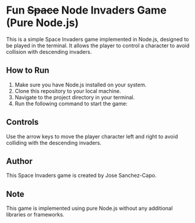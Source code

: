 # Fun ~~Space~~ Node Invaders Game (Pure Node.js)


This is a simple Space Invaders game implemented in Node.js, designed to be played in the terminal. It allows the player to control a character to avoid collision with descending invaders.

## How to Run

1. Make sure you have Node.js installed on your system.
2. Clone this repository to your local machine.
3. Navigate to the project directory in your terminal.
4. Run the following command to start the game:


## Controls

Use the arrow keys to move the player character left and right to avoid colliding with the descending invaders.

## Author

This Space Invaders game is created by Jose Sanchez-Capo.

## Note

This game is implemented using pure Node.js without any additional libraries or frameworks.


